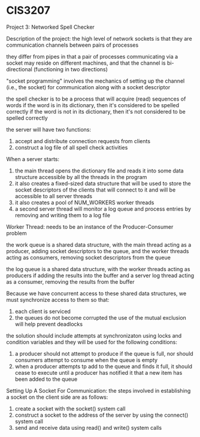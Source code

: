 # CIS3207
Project 3: Networked Spell Checker

Description of the project:
the high level of network sockets is that they are communication channels between pairs of processes

they differ from pipes in that a pair of processes communicating via a socket may reside on different machines, and that the channel is bi-directional (functioning in two directions)

"socket programming" involves the mechanics of setting up the channel (i.e., the socket) for communication along with a socket descriptor

the spell checker is to be a process that will acquire (read) sequences of words
  if the word is in its dictionary, then it's considered to be spelled correctly
  if the word is not in its dictionary, then it's not considered to be spelled correctly
  
the server will have two functions:
1. accept and distribute connection requests from clients
2. construct a log file of all spell check activities

When a server starts:
1. the main thread opens the dictionary file and reads it into some data structure accessible by all the threads in the program
2. it also creates a fixed-sized data structure that will be used to store the socket descriptors of the clients that will connect to it and will be accessible to all server threads
3. it also creates a pool of NUM_WORKERS worker threads
4. a second server thread will monitor a log queue and process entries by removing and writing them to a log file

Worker Thread:
needs to be an instance of the Producer-Consumer problem

the work queue is a shared data structure, with the main thread acting as a producer, adding socket descriptors to the queue, and the worker threads acting as consumers, removing socket descriptors from the queue

the log queue is a shared data structure, with the worker threads acting as producers if adding the results into the buffer and a server log thread acting as a consumer, removing the results from the buffer

Because we have concurrent access to these shared data structures, we must synchronize access to them so that:
1. each client is serviced
2. the queues do not become corrupted
  the use of the mutual exclusion will help prevent deadlocks
  
the solution should include attempts at synchronizaton using locks and condition variables and they will be used for the following conditions:
1. a producer should not attempt to produce if the queue is full, nor should consumers attempt to consume when the queue is empty
2. when a producer attempts tp add to the queue and finds it full, it should cease to execute until a producer has notified it that a new item has been added to the queue

Setting Up A Socket For Communication:
the steps involved in establishing a socket on the client side are as follows:
1. create a socket with the socket() system call
2. construct a socket to the address of the server by using the connect() system call
3. send and receive data using read() and write() system calls
